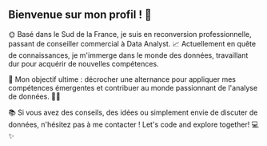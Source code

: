  ## Bienvenue sur mon profil ! 👋

🌞 Basé dans le Sud de la France, je suis en reconversion professionnelle, passant de conseiller commercial à Data Analyst. 📈 Actuellement en quête de connaissances, je m'immerge dans le monde des données, travaillant dur pour acquérir de nouvelles compétences.

🚀 Mon objectif ultime : décrocher une alternance pour appliquer mes compétences émergentes et contribuer au monde passionnant de l'analyse de données. 💼🍊

📚 Si vous avez des conseils, des idées ou simplement envie de discuter de données, n'hésitez pas à me contacter ! Let's code and explore together! 💻✨
